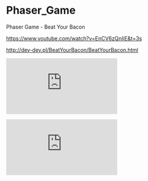# Phaser_Game

Phaser Game - Beat Your Bacon

https://www.youtube.com/watch?v=EnCV6zQnIiE&t=3s

http://dev-dev.pl/BeatYourBacon/BeatYourBacon.html


![Alt text](http://dev-dev.pl/chmura/public/index.php/apps/files_sharing/ajax/publicpreview.php?x=1920&y=505&a=true&file=phaser.jpg&t=RgCmUODYJBx0RMv&scalingup=0)

![Alt text](http://dev-dev.pl/chmura/public/index.php/apps/files_sharing/ajax/publicpreview.php?x=1920&y=505&a=true&file=phaser2.jpg&t=y7sTK3sj23ZAR0e&scalingup=0)


